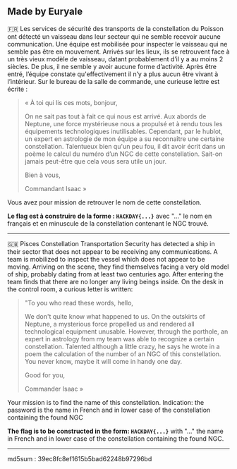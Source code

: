 Made by Euryale 
--------------------------------------------------------------------------------------------------------------

🇫🇷 Les services de sécurité des transports de la constellation du Poisson ont détecté un vaisseau dans leur secteur qui ne semble recevoir aucune communication. Une équipe est mobilisée pour inspecter le vaisseau qui ne semble pas être en mouvement. Arrivés sur les lieux, ils se retrouvent face à un très vieux modèle de vaisseau, datant probablement d’il y a au moins 2 siècles. De plus, il ne semble y avoir aucune forme d’activité. Après être entré, l’équipe constate qu'effectivement il n’y a plus aucun être vivant à l’intérieur. Sur le bureau de la salle de commande, une curieuse lettre est écrite :

> « À toi qui lis ces mots, bonjour,
> 
> On ne sait pas tout à fait ce qui nous est arrivé. Aux abords de Neptune, une force mystérieuse nous a propulsé et à rendu tous les équipements technologiques inutilisables. Cependant, par le hublot, un expert en astrologie de mon équipe a su reconnaître une certaine constellation. Talentueux bien qu'un peu fou, il dit avoir écrit dans un poème le calcul du numéro d’un NGC de cette constellation. Sait-on jamais peut-être que cela vous sera utile un jour.
> 
> Bien à vous,
> 
> Commandant Isaac »

Vous avez pour mission de retrouver le nom de cette constellation.

**Le flag est à construire de la forme : `HACKDAY{...}`** avec "..." le nom en français et en minuscule de la constellation contenant le NGC trouvé.

----------------------------------------------------------------------------------------------------------------------------------------------------------
🇬🇧 
Pisces Constellation Transportation Security has detected a ship in their sector that does not appear to be receiving any communications. A team is mobilized to inspect the vessel which does not appear to be moving. Arriving on the scene, they find themselves facing a very old model of ship, probably dating from at least two centuries ago. After entering the team finds that there are no longer any living beings inside. On the desk in the control room, a curious letter is written:

> "To you who read these words, hello,
> 
> We don't quite know what happened to us. On the outskirts of Neptune, a mysterious force propelled us and rendered all technological equipment unusable. However, through the porthole, an expert in astrology from my team was able to recognize a certain constellation. Talented although a little crazy, he says he wrote in a poem the calculation of the number of an NGC of this constellation. You never know, maybe it will come in handy one day.
> 
>  Good for you, 
> 
> Commander Isaac »

Your mission is to find the name of this constellation. Indication: the password is the name in French and in lower case of the constellation containing the found NGC

**The flag is to be constructed in the form: `HACKDAY{...}`** with "..." the name in French and in lower case of the constellation containing the found NGC.

----------------------------------------------------------------------------------------------------------------------------------------------------------
md5sum : 39ec8fc8ef1615b5bad62248b97296bd